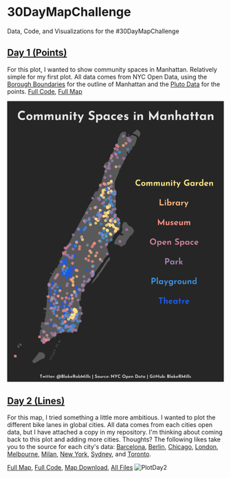 # 30DayMapChallenge
Data, Code, and Visualizations for the #30DayMapChallenge


## [Day 1 (Points)](https://twitter.com/BlakeRobMills/status/1455383350613626883)
For this plot, I wanted to show community spaces in Manhattan. Relatively simple for my first plot. All data comes from NYC Open Data, using the [Borough Boundaries](https://data.cityofnewyork.us/City-Government/Borough-Boundaries/tqmj-j8zm) for the outline of Manhattan and the [Pluto Data](https://www1.nyc.gov/site/planning/data-maps/open-data/dwn-pluto-mappluto.page) for the points. 
[Full Code](https://github.com/BlakeRMills/30DayMapChallenge/blob/main/Day%201%20(Points)/Day%201%20(Points).R), [Full Map](https://raw.githubusercontent.com/BlakeRMills/30DayMapChallenge/main/Day%201%20(Points)/Manhattan%20Spaces%20(Day%201%20Points).png)

![PlotDay1](https://raw.githubusercontent.com/BlakeRMills/30DayMapChallenge/main/Day%201%20(Points)/Manhattan%20Spaces%20(Day%201%20Points).png)

## [Day 2 (Lines)](https://twitter.com/BlakeRobMills/status/1455691876091170820)
For this map, I tried something a little more ambitious. I wanted to plot the different bike lanes in global cities. All data comes from each cities open data, but I have attached a copy in my repository. I'm thinking about coming back to this plot and adding more cities. Thoughts?
The following likes take you to the source for each city's data: [Barcelona](https://opendata-ajuntament.barcelona.cat/data/en/dataset/carril-bici), [Berlin](https://daten.odis-berlin.de/archive/radverkehrsanlagen/), [Chicago](https://data.cityofchicago.org/Transportation/Bike-Routes/3w5d-sru8), [London](https://data.london.gov.uk/dataset/cycling-infrastructure-database), [Melbourne](https://data.melbourne.vic.gov.au/Transport/Bicycle-routes-including-informal-on-road-and-off-/24aw-nd3i), [Milan](https://dati.comune.milano.it/dataset/ds60_infogeo_piste_ciclabili_localizzazione_), [New York](https://data.cityofnewyork.us/Transportation/Bicycle-Routes/7vsa-caz7), [Sydney](https://data.cityofsydney.nsw.gov.au/datasets/cityofsydney::cycle-network/explore?location=-33.888968%2C151.206972%2C13.33), and [Toronto](https://open.toronto.ca/dataset/bikeways/).

[Full Map](https://ibb.co/yF1mk3g), [Full Code](https://github.com/BlakeRMills/30DayMapChallenge/blob/main/Day%202%20(Lines)/Day%202%20(Lines).R), [Map Download](https://github.com/BlakeRMills/30DayMapChallenge/blob/main/Day%202%20(Lines)/Day%202%20Lines.png), [All Files](https://github.com/BlakeRMills/30DayMapChallenge/tree/main/Day%202%20(Lines)/Data)
![PlotDay2](https://github.com/BlakeRMills/30DayMapChallenge/blob/main/Day%202%20(Lines)/Day%202%20Lines.png)
